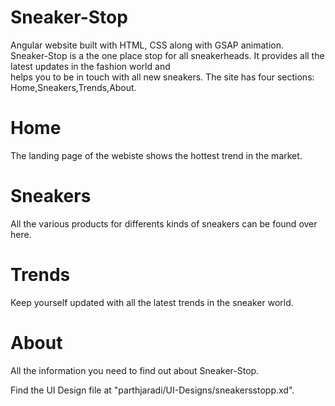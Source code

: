 # Sneaker-Stop
Angular website built with HTML, CSS along with GSAP animation.
<br/>
Sneaker-Stop is a the one place stop for all sneakerheads.
It provides all the latest updates in the fashion world and <br/>
helps you to be in touch with all new sneakers.
The site has four sections: Home,Sneakers,Trends,About.<br/>
# Home<br/>
The landing page of the webiste shows the hottest trend in the market. <br/>
# Sneakers<br/>
All the various products for differents kinds of sneakers can be found over here.<br/>
# Trends<br/>
Keep yourself updated with all the latest trends in the sneaker world. <br/>
# About<br/>
All the information you need to find out about Sneaker-Stop.

Find the UI Design file at "parthjaradi/UI-Designs/sneakersstopp.xd".
